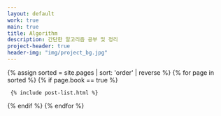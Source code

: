```yaml
---
layout: default
work: true
main: true
title: Algorithm
description: 간단한 알고리즘 공부 및 정리
project-header: true
header-img: "img/project_bg.jpg"
---
```


<div class="catalogue">
{% assign sorted = site.pages | sort: 'order' | reverse %}
{% for page in sorted %}
{% if page.book == true %}

     {% include post-list.html %}

{% endif %}
{% endfor %}
</div>